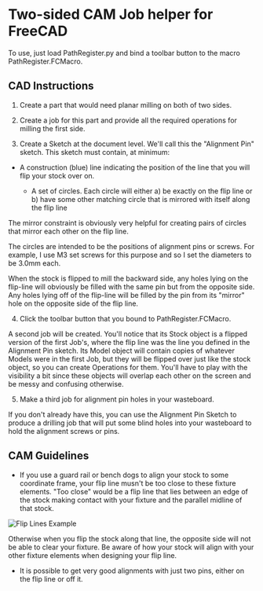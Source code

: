 Two-sided CAM Job helper for FreeCAD
====================================

To use, just load PathRegister.py and bind a toolbar button to the macro PathRegister.FCMacro.


CAD Instructions
----------------

1. Create a part that would need planar milling on both of two sides.


2. Create a job for this part and provide all the required operations for milling the first side.


3. Create a Sketch at the document level. We'll call this the "Alignment Pin" sketch. This sketch must contain, at minimum:
  - A construction (blue) line indicating the position of the line that you will flip your stock over on.
	
	- A set of circles. Each circle will either a) be exactly on the flip line or b) have some other matching circle that is mirrored with itself along the flip line

The mirror constraint is obviously very helpful for creating pairs of circles that mirror each other on the flip line.

The circles are intended to be the positions of alignment pins or screws.
For example, I use M3 set screws for this purpose and so I set the diameters to be 3.0mm each.

When the stock is flipped to mill the backward side, any holes lying on the flip-line will obviously be filled with the same pin but from the opposite side.
Any holes lying off of the flip-line will be filled by the pin from its "mirror" hole on the opposite side of the flip line.


4. Click the toolbar button that you bound to PathRegister.FCMacro.

A second job will be created. You'll notice that its Stock object is a flipped version of the first Job's,
  where the flip line was the line you defined in the Alignment Pin sketch.
Its Model object will contain copies of whatever Models were in the first Job, but they will be flipped over just like the stock object,
  so you can create Operations for them.
You'll have to play with the visibility a bit since these objects will overlap each other on the screen and be messy and confusing otherwise.


5. Make a third job for alignment pin holes in your wasteboard.

If you don't already have this, you can use the Alignment Pin Sketch to produce a drilling job that will put some blind holes into your wasteboard to hold the alignment screws or pins.



CAM Guidelines
----------------

- If you use a guard rail or bench dogs to align your stock to some coordinate frame, your flip line musn't be too close to these fixture elements.
"Too close" would be a flip line that lies between an edge of the stock making contact with your fixture and the parallel midline of that stock.

![Flip Lines Example](https://github.com/mjml/path-register/blob/master/doc/fliplines.png)

Otherwise when you flip the stock along that line, the opposite side will not be able to clear your fixture.
Be aware of how your stock will align with your other fixture elements when designing your flip line.

- It is possible to get very good alignments with just two pins, either on the flip line or off it.

